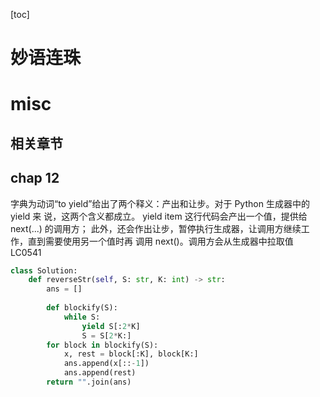 [toc]
# 妙语连珠
# misc

## 相关章节
## chap 12
字典为动词“to yield”给出了两个释义：产出和让步。对于 Python 生成器中的 yield 来 说，这两个含义都成立。 yield item 这行代码会产出一个值，提供给 next(...) 的调用方； 此外，还会作出让步，暂停执行生成器，让调用方继续工作，直到需要使用另一个值时再 调用 next()。调用方会从生成器中拉取值
LC0541
```python
class Solution:
    def reverseStr(self, S: str, K: int) -> str:
        ans = []
        
        def blockify(S):
            while S:
                yield S[:2*K]
                S = S[2*K:]
        for block in blockify(S):
            x, rest = block[:K], block[K:]
            ans.append(x[::-1])
            ans.append(rest)
        return "".join(ans)
     
```